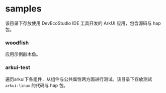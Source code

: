 # samples

该目录下存放使用 DevEcoStudio IDE 工具开发的 ArkUI 应用，包含源码与 hap 包。

### woodfish
应用示例敲木鱼。

### arkui-test
遍历arkui下各组件，从组件与公共属性两方面进行测试。该目录下存放测试 `arkui-linux` 的代码与 hap 包。